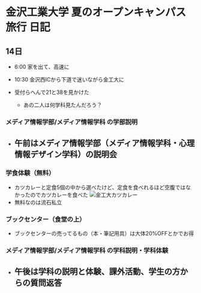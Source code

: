 # 金沢工業大学 夏のオープンキャンパス 旅行 日記
## 14日
- 6:00 家を出て、高速に
- 10:30 金沢西ICから下道で迷いながら金工大に

- 受付らへんで21と38を見かけた
  - あの二人は何学科見たんだろう？

### メディア情報学部/メディア情報学科 の学部説明
- 午前はメディア情報学部（メディア情報学科・心理情報デザイン学科）の説明会
  - 

### 学食体験（無料）
  - カツカレーと定食5個の中から選べたけど、定食を食べれるほど空腹ではなかったのでカツカレーを食べた
  ![金工大カツカレー](./images/curry.jpg)
  - 無料なのは流石私立

### ブックセンター（食堂の上）
- ブックセンターの売ってるもの（本・筆記用具）は大体20%OFFとかでお得

### メディア情報学部/メディア情報学科 の学科説明・学科体験
- 午後は学科の説明と体験、課外活動、学生の方からの質問返答
  - 